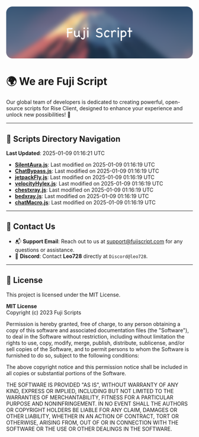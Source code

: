 ![Banner](.github/b.webp)

# 🌍 **We are Fuji Script**

Our global team of developers is dedicated to creating powerful, open-source scripts for Rise Client, designed to enhance your experience and unlock new possibilities! 🌟

---
<!-- SCRIPTS_NAVIGATION_START -->
## 📂 **Scripts Directory Navigation**

**Last Updated**: 2025-01-09 01:16:21 UTC

- **[SilentAura.js](scripts/SilentAura.js)**: Last modified on 2025-01-09 01:16:19 UTC
- **[ChatBypass.js](scripts/ChatBypass.js)**: Last modified on 2025-01-09 01:16:19 UTC
- **[jetpackFly.js](scripts/jetpackFly.js)**: Last modified on 2025-01-09 01:16:19 UTC
- **[velocityHylex.js](scripts/velocityHylex.js)**: Last modified on 2025-01-09 01:16:19 UTC
- **[chestxray.js](scripts/chestxray.js)**: Last modified on 2025-01-09 01:16:19 UTC
- **[bedxray.js](scripts/bedxray.js)**: Last modified on 2025-01-09 01:16:19 UTC
- **[chatMacro.js](scripts/chatMacro.js)**: Last modified on 2025-01-09 01:16:19 UTC

<!-- SCRIPTS_NAVIGATION_END -->

---

## 💬 **Contact Us**  
- 📬 **Support Email**: Reach out to us at [support@fujiscript.com](mailto:support@fujiscript.com) for any questions or assistance.  
- 💬 **Discord**: Contact **Leo728** directly at `Discord@leo728`.

---

## 📜 **License**

This project is licensed under the MIT License.  

**MIT License**  
Copyright (c) 2023 Fuji Scripts  

Permission is hereby granted, free of charge, to any person obtaining a copy of this software and associated documentation files (the "Software"), to deal in the Software without restriction, including without limitation the rights to use, copy, modify, merge, publish, distribute, sublicense, and/or sell copies of the Software, and to permit persons to whom the Software is furnished to do so, subject to the following conditions:  

The above copyright notice and this permission notice shall be included in all copies or substantial portions of the Software.  

THE SOFTWARE IS PROVIDED "AS IS", WITHOUT WARRANTY OF ANY KIND, EXPRESS OR IMPLIED, INCLUDING BUT NOT LIMITED TO THE WARRANTIES OF MERCHANTABILITY, FITNESS FOR A PARTICULAR PURPOSE AND NONINFRINGEMENT. IN NO EVENT SHALL THE AUTHORS OR COPYRIGHT HOLDERS BE LIABLE FOR ANY CLAIM, DAMAGES OR OTHER LIABILITY, WHETHER IN AN ACTION OF CONTRACT, TORT OR OTHERWISE, ARISING FROM, OUT OF OR IN CONNECTION WITH THE SOFTWARE OR THE USE OR OTHER DEALINGS IN THE SOFTWARE.  
